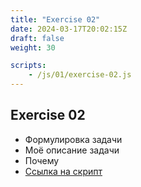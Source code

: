 ```yaml
---
title: "Exercise 02"
date: 2024-03-17T20:02:15Z
draft: false
weight: 30

scripts:
    - /js/01/exercise-02.js
---
```


## Exercise 02

* Формулировка задачи
* Моё описание задачи
* Почему
* [Ссылка на скрипт](/js/01/exercise-02.js)